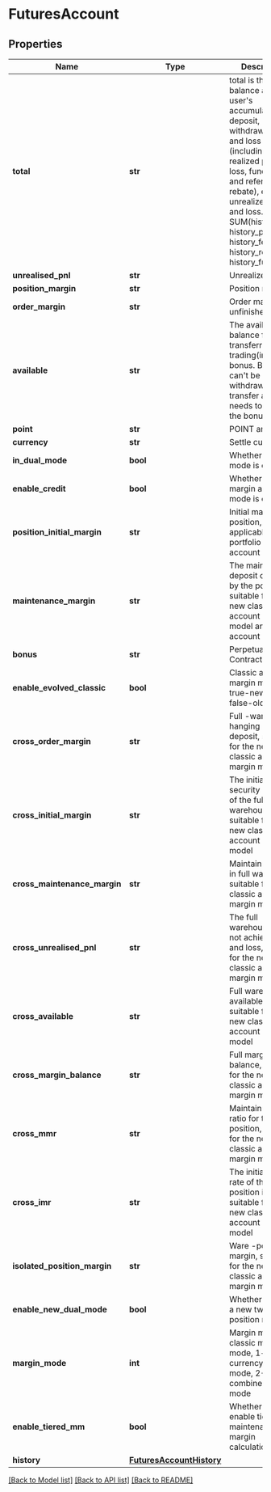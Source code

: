 # FuturesAccount

## Properties
Name | Type | Description | Notes
------------ | ------------- | ------------- | -------------
**total** | **str** | total is the balance after the user&#39;s accumulated deposit, withdraw, profit and loss (including realized profit and loss, fund, fee and referral rebate), excluding unrealized profit and loss.  total &#x3D; SUM(history_dnw, history_pnl, history_fee, history_refr, history_fund) | [optional] 
**unrealised_pnl** | **str** | Unrealized PNL | [optional] 
**position_margin** | **str** | Position margin | [optional] 
**order_margin** | **str** | Order margin of unfinished orders | [optional] 
**available** | **str** | The available balance for transferring or trading(including bonus.  Bonus can&#39;t be be withdrawn. The transfer amount needs to deduct the bonus) | [optional] 
**point** | **str** | POINT amount | [optional] 
**currency** | **str** | Settle currency | [optional] 
**in_dual_mode** | **bool** | Whether dual mode is enabled | [optional] 
**enable_credit** | **bool** | Whether portfolio margin account mode is enabled | [optional] 
**position_initial_margin** | **str** | Initial margin position, applicable to the portfolio margin account model | [optional] 
**maintenance_margin** | **str** | The maintenance deposit occupied by the position is suitable for the new classic account margin model and unified account model | [optional] 
**bonus** | **str** | Perpetual Contract Bonus | [optional] 
**enable_evolved_classic** | **bool** | Classic account margin mode, true-new mode, false-old mode | [optional] 
**cross_order_margin** | **str** | Full -warehouse hanging order deposit, suitable for the new classic account margin model | [optional] 
**cross_initial_margin** | **str** | The initial security deposit of the full warehouse is suitable for the new classic account margin model | [optional] 
**cross_maintenance_margin** | **str** | Maintain deposit in full warehouse, suitable for new classic account margin models | [optional] 
**cross_unrealised_pnl** | **str** | The full warehouse does not achieve profit and loss, suitable for the new classic account margin model | [optional] 
**cross_available** | **str** | Full warehouse available amount, suitable for the new classic account margin model | [optional] 
**cross_margin_balance** | **str** | Full margin balance, suitable for the new classic account margin model | [optional] 
**cross_mmr** | **str** | Maintain margin ratio for the full position, suitable for the new classic account margin model | [optional] 
**cross_imr** | **str** | The initial margin rate of the full position is suitable for the new classic account margin model | [optional] 
**isolated_position_margin** | **str** | Ware -position margin, suitable for the new classic account margin model | [optional] 
**enable_new_dual_mode** | **bool** | Whether to open a new two-way position mode | [optional] 
**margin_mode** | **int** | Margin mode, 0-classic margin mode, 1-cross-currency margin mode, 2-combined margin mode | [optional] 
**enable_tiered_mm** | **bool** | Whether to enable tiered maintenance margin calculation | [optional] 
**history** | [**FuturesAccountHistory**](FuturesAccountHistory.md) |  | [optional] 

[[Back to Model list]](../README.md#documentation-for-models) [[Back to API list]](../README.md#documentation-for-api-endpoints) [[Back to README]](../README.md)



